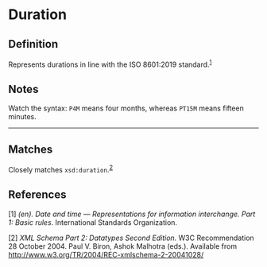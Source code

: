 # Duration

## Definition
Represents durations in line with the ISO 8601:2019 standard.<sup>[1](#fn1)</sup>

## Notes
Watch the syntax: `P4M` means four months, whereas `PT15M` means fifteen minutes.

---
## Matches
Closely matches `xsd:duration`.<sup>[2](#fn2)</sup>

## References
<a name="fn1">\[1\]</a> *(en). Date and time — Representations for information interchange. Part 1: Basic rules*. International Standards Organization. 

<a name="fn2">\[2\]</a> *XML Schema Part 2: Datatypes Second Edition.* W3C Recommendation 28 October 2004. Paul V. Biron, Ashok Malhotra (eds.). Available from http://www.w3.org/TR/2004/REC-xmlschema-2-20041028/

